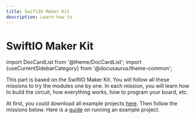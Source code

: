 ```yaml
---
title: SwiftIO Maker Kit
description: Learn how to
---
```


# SwiftIO Maker Kit

import DocCardList from '@theme/DocCardList';
import {useCurrentSidebarCategory} from '@docusaurus/theme-common';


This part is based on the SwiftIO Maker Kit. You will follow all these missions to try the modules one by one. In each mission, you will learn how to build the circuit, how everything works, how to program your board, etc.


At first, you could download all example projects [here](https://github.com/madmachineio/MadExamples). Then follow the missions below. Here is a [guide](../../../overview/advanced/run-example) on running an example project.


<DocCardList items={useCurrentSidebarCategory().items}/>